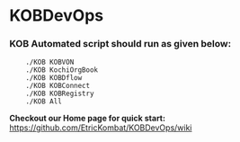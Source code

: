# KOBDevOps

### KOB Automated script should run as given below:
        
        ./KOB KOBVON
        ./KOB KochiOrgBook
        ./KOB KOBDflow
        ./KOB KOBConnect
        ./KOB KOBRegistry
        ./KOB All


**Checkout our Home page for quick start:**
https://github.com/EtricKombat/KOBDevOps/wiki
